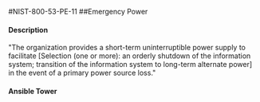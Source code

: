 #NIST-800-53-PE-11
##Emergency Power
#### Description
"The organization provides a short-term uninterruptible power supply to facilitate [Selection (one or more): an orderly shutdown of the information system; transition of the information system to long-term alternate power] in the event of a primary power source loss."
#### Ansible Tower

